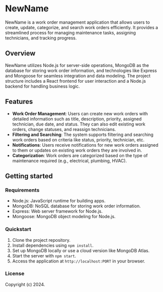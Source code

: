# NewName

NewName is a work order management application that allows users to create, update, categorize, and search work orders efficiently. It provides a streamlined process for managing maintenance tasks, assigning technicians, and tracking progress.

## Overview

NewName utilizes Node.js for server-side operations, MongoDB as the database for storing work order information, and technologies like Express and Mongoose for seamless integration and data modeling. The project structure includes a React frontend for user interaction and a Node.js backend for handling business logic.

## Features

- **Work Order Management**: Users can create new work orders with detailed information such as title, description, priority, assigned technician, due date, and status. They can also edit existing work orders, change statuses, and reassign technicians.
- **Filtering and Searching**: The system supports filtering and searching work orders based on criteria like status, priority, technician, etc.
- **Notifications**: Users receive notifications for new work orders assigned to them or updates on existing work orders they are involved in.
- **Categorization**: Work orders are categorized based on the type of maintenance required (e.g., electrical, plumbing, HVAC).

## Getting started

### Requirements

- Node.js: JavaScript runtime for building apps.
- MongoDB: NoSQL database for storing work order information.
- Express: Web server framework for Node.js.
- Mongoose: MongoDB object modeling for Node.js.

### Quickstart

1. Clone the project repository.
2. Install dependencies using `npm install`.
3. Set up MongoDB locally or use a cloud version like MongoDB Atlas.
4. Start the server with `npm start`.
5. Access the application at `http://localhost:PORT` in your browser.

### License

Copyright (c) 2024.
